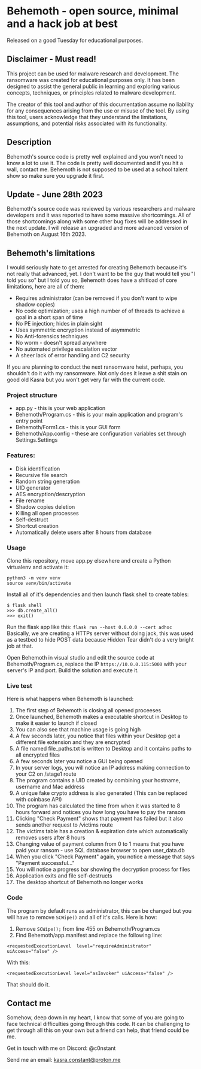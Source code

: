 # Behemoth - open source, minimal and a hack job at best
Released on a good Tuesday for educational purposes.


## Disclaimer - Must read!
This project can be used for malware research and development. The ransomware was created for educational purposes only. It has been designed to assist the general public in learning and exploring various concepts, techniques, or principles related to malware development. 

The creator of this tool and author of this documentation assume no liability for any consequences arising from the use or misuse of the tool. By using this tool, users acknowledge that they understand the limitations, assumptions, and potential risks associated with its functionality.


## Description
Behemoth's source code is pretty well explained and you won't need to know a lot to use it. The code is pretty well documented and if you hit a wall, contact me. Behemoth is not supposed to be used at a school talent show so make sure you upgrade it first.


## Update - June 28th 2023 
Behemoth's source code was reviewed by various researchers and malware developers and it was reported to have some massive shortcomings. All of those shortcomings along with some other bug fixes will be addressed in the next update. I will release an upgraded and more advanced version of Behemoth on August 16th 2023.


## Behemoth's limitations
I would seriously hate to get arrested for creating Behemoth because it's not really that advanced, yet. 
I don't want to be the guy that would tell you "I told you so" but I told you so, Behemoth does have a shitload of core limitations, here are all of them:
* Requires administrator (can be removed if you don't want to wipe shadow copies)
* No code optimization; uses a high number of of threads to achieve a goal in a short span of time
* No PE injection; hides in plain sight 
* Uses symmetric encryption instead of asymmetric 
* No Anti-forensics techniques 
* No worm - doesn't spread anywhere 
* No automated privilege escalation vector 
* A sheer lack of error handling and C2 security

If you are planning to conduct the next ransomware heist, perhaps, you shouldn't do it with my ransomware. Not only does it leave a shit stain on good old Kasra but you won't get very far with the current code.


### Project structure
* app.py - this is your web application
* Behemoth/Program.cs - this is your main application and program's entry point
* Behemoth/Form1.cs - this is your GUI form
* Behemoth/App.config - these are configuration variables set through Settings.Settings


### Features:
* Disk identification
* Recursive file search
* Random string generation
* UID generator
* AES encryption/descryption
* File rename
* Shadow copies deletion
* Killing all open processes
* Self-destruct 
* Shortcut creation
* Automatically delete users after 8 hours from database


### Usage
Clone this repository, move app.py elsewhere and create a Python virtualenv and activate it:
```
python3 -m venv venv
source venv/bin/activate
```

Install all of it's dependencies and then launch flask shell to create tables:
```
$ flask shell
>>> db.create_all()
>>> exit()
```
Run the flask app like this:
`flask run --host 0.0.0.0 --cert adhoc`
Basically, we are creating a HTTPs server without doing jack, this was used as a testbed to hide POST data because Hidden Tear didn't do a very bright job at that.

Open Behemoth in visual studio and edit the source code at Behemoth/Program.cs, replace the IP `https://10.0.0.115:5000` with your server's IP and port. Build the solution and execute it.


### Live test
Here is what happens when Behemoth is launched:
1. The first step of Behemoth is closing all opened proceeses
2. Once launched, Behemoth makes a executable shortcut in Desktop to make it easier to launch if closed
3. You can also see that machine usage is going high 
4. A few seconds later, you notice that files within your Desktop get a different file extension and they are encrypted
5. A file named file_paths.txt is written to Desktop and it contains paths to all encrypted files 
6. A few seconds later you notice a GUI being opened 
7. In your server logs, you will notice an IP address making connection to your C2 on /stage1 route
8. The program contains a UID created by combining your hostname, username and Mac address
9. A unique fake crypto address is also generated (This can be replaced with coinbase API)
10. The program has calculated the time from when it was started to 8 hours forward and notices you how long you have to pay the ransom
11. Clicking "Check Payment" shows that payment has failed but it also sends another request to /victims route
12. The victims table has a creation & expiration date which automatically removes users after 8 hours 
13. Changing value of payment column from 0 to 1 means that you have paid your ransom - use SQL database browser to open user_data.db
14. When you click "Check Payment" again, you notice a message that says "Payment successful..."
15. You will notice a progress bar showing the decryption process for files 
16. Application exits and file self-destructs 
17. The desktop shortcut of Behemoth no longer works


### Code 
The program by default runs as administrator, this can be changed but you will have to remove `SCWipe()` and all of it's calls. Here is how:
1. Remove `SCWipe();` from line 455 on Behemoth/Program.cs
2. Find Behemoth/app.manifest and replace the following line:

`<requestedExecutionLevel  level="requireAdministrator" uiAccess="false" />`

With this:

`<requestedExecutionLevel level="asInvoker" uiAccess="false" />`

That should do it.


## Contact me
Somehow, deep down in my heart, I know that some of you are going to face technical difficulties going through this code. It can be challenging to get through all this on your own but a friend can help, that friend could be me. 

Get in touch with me on Discord: @c0nstant

Send me an email: kasra.constant@proton.me
